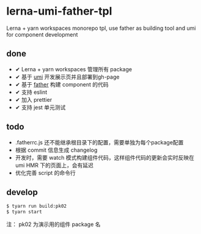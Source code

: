 # lerna-umi-father-tpl

Lerna + yarn workspaces monorepo tpl, use father as building tool and umi for component development

## done

* ✔︎ Lerna + yarn workspaces 管理所有 package
* ✔︎ 基于 [umi](https://umijs.org/) 开发展示页并且部署到gh-page
* ✔︎ 基于 [father](https://github.com/umijs/father) 构建 component 的代码
* ✔︎ 支持 eslint 
* ✔︎ 加入 prettier
* ✔︎ 支持 jest 单元测试

## todo

* .fatherrc.js 还不能继承根目录下的配置，需要单独为每个package配置
* 根据 commit 信息生成 changelog
* 开发时，需要 watch 模式构建组件代码，这样组件代码的更新会实时反映在 umi HMR 下的页面上，会有延迟
* 优化完善 script 的命令行

## develop

```bash
$ tyarn run build:pk02
$ tyarn start
```

注： pk02 为演示用的组件 package 名